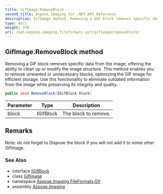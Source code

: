 ```yaml
---
title: GifImage.RemoveBlock
second_title: Aspose.Imaging for .NET API Reference
description: GifImage method. Removing a GIF block removes specific data from the image offering the ability to clean up or modify the image structure. This method enables you to remove unwanted or unnecessary blocks optimizing the GIF image for efficient storage. Use this functionality to eliminate outdated information from the image while preserving its integrity and quality
type: docs
weight: 370
url: /net/aspose.imaging.fileformats.gif/gifimage/removeblock/
---
```

## GifImage.RemoveBlock method

Removing a GIF block removes specific data from the image, offering the ability to clean up or modify the image structure. This method enables you to remove unwanted or unnecessary blocks, optimizing the GIF image for efficient storage. Use this functionality to eliminate outdated information from the image while preserving its integrity and quality.

```csharp
public void RemoveBlock(IGifBlock block)
```

| Parameter | Type | Description |
| --- | --- | --- |
| block | IGifBlock | The block to remove. |

## Remarks

Note: do not forget to Dispose the block if you will not add it to some other GifImage.

### See Also

* interface [IGifBlock](../../igifblock/)
* class [GifImage](../)
* namespace [Aspose.Imaging.FileFormats.Gif](../../gifimage/)
* assembly [Aspose.Imaging](../../../)


